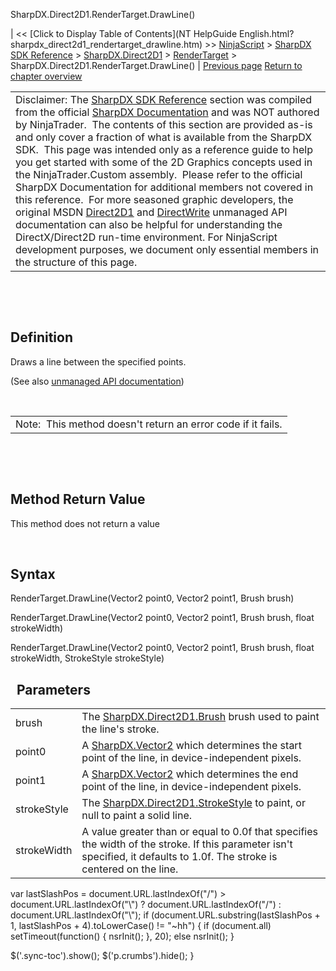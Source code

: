 ﻿










 


SharpDX.Direct2D1.RenderTarget.DrawLine()







| &lt;&lt; [Click to Display Table of Contents](NT HelpGuide English.html?sharpdx_direct2d1_rendertarget_drawline.htm) &gt;&gt;
 [NinjaScript](ninjascript.htm) &gt; [SharpDX SDK Reference](sharpdx_sdk_reference.htm) &gt; [SharpDX.Direct2D1](sharpdx_direct2d1.htm) &gt; [RenderTarget](sharpdx_direct2d1_rendertarget.htm) &gt;
SharpDX.Direct2D1.RenderTarget.DrawLine() | [Previous page](sharpdx_direct2d1_rendertarget_drawgeometry.htm)
[Return to chapter overview](sharpdx_direct2d1_rendertarget.htm)












|  |
| --- |
| Disclaimer: The [SharpDX SDK Reference](sharpdx_sdk_reference.htm) section was compiled from the official [SharpDX Documentation](http://sharpdx.org/) and was NOT authored by NinjaTrader.  The contents of this section are provided as-is and only cover a fraction of what is available from the SharpDX SDK.  This page was intended only as a reference guide to help you get started with some of the 2D Graphics concepts used in the NinjaTrader.Custom assembly.  Please refer to the official SharpDX Documentation for additional members not covered in this reference.  For more seasoned graphic developers, the original MSDN [Direct2D1](https://msdn.microsoft.com/en-us/library/windows/desktop/dd370990.aspx) and [DirectWrite](https://msdn.microsoft.com/en-us/library/windows/desktop/dd368038.aspx) unmanaged API documentation can also be helpful for understanding the DirectX/Direct2D run-time environment. For NinjaScript development purposes, we document only essential members in the structure of this page. |



 


 


Definition
----------


Draws a line between the specified points.


(See also [unmanaged API documentation](http://msdn.microsoft.com/en-us/library/dd371895.aspx))


 




|  |
| --- |
| Note:  This method doesn't return an error code if it fails. |



 


 


Method Return Value
-------------------


This method does not return a value


 


Syntax
------


RenderTarget.DrawLine(Vector2 point0, Vector2 point1, Brush brush)  

RenderTarget.DrawLine(Vector2 point0, Vector2 point1, Brush brush, float strokeWidth)  

RenderTarget.DrawLine(Vector2 point0, Vector2 point1, Brush brush, float strokeWidth, StrokeStyle strokeStyle)


 
Parameters
------------




|  |  |
| --- | --- |
| brush | The [SharpDX.Direct2D1.Brush](sharpdx_direct2d1_brush.htm) brush used to paint the line's stroke.  |
| point0 | A [SharpDX.Vector2](sharpdx_vector2.htm) which determines the start point of the line, in device-independent pixels.  |
| point1 | A [SharpDX.Vector2](sharpdx_vector2.htm) which determines the end point of the line, in device-independent pixels.  |
| strokeStyle | The [SharpDX.Direct2D1.StrokeStyle](sharpdx_direct2d1_strokestyle.htm) to paint, or null to paint a solid line. |
| strokeWidth | A value greater than or equal to 0.0f that specifies the width of the stroke. If this parameter isn't specified, it defaults to 1.0f. The stroke is centered on the line. |






 
 var lastSlashPos = document.URL.lastIndexOf("/") &gt; document.URL.lastIndexOf("\\") ? document.URL.lastIndexOf("/") : document.URL.lastIndexOf("\\");
 if (document.URL.substring(lastSlashPos + 1, lastSlashPos + 4).toLowerCase() != "~hh") {
 if (document.all) setTimeout(function() {
 nsrInit();
 }, 20);
 else nsrInit();
 }
 
 
 $('.sync-toc').show();
 $('p.crumbs').hide();
 }
 
 
 



